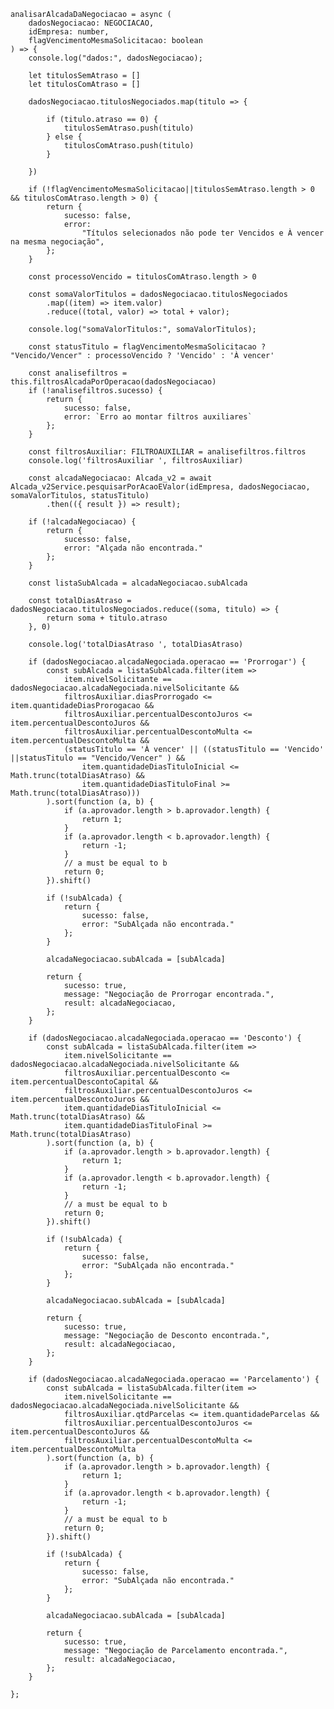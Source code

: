     analisarAlcadaDaNegociacao = async (
        dadosNegociacao: NEGOCIACAO,
        idEmpresa: number,
        flagVencimentoMesmaSolicitacao: boolean
    ) => {
        console.log("dados:", dadosNegociacao);

        let titulosSemAtraso = []
        let titulosComAtraso = []

        dadosNegociacao.titulosNegociados.map(titulo => {

            if (titulo.atraso == 0) {
                titulosSemAtraso.push(titulo)
            } else {
                titulosComAtraso.push(titulo)
            }

        })

        if (!flagVencimentoMesmaSolicitacao||titulosSemAtraso.length > 0 && titulosComAtraso.length > 0) {
            return {
                sucesso: false,
                error:
                    "Títulos selecionados não pode ter Vencidos e À vencer na mesma negociação",
            };
        }

        const processoVencido = titulosComAtraso.length > 0

        const somaValorTitulos = dadosNegociacao.titulosNegociados
            .map((item) => item.valor)
            .reduce((total, valor) => total + valor);

        console.log("somaValorTitulos:", somaValorTitulos);

        const statusTitulo = flagVencimentoMesmaSolicitacao ? "Vencido/Vencer" : processoVencido ? 'Vencido' : 'À vencer'

        const analisefiltros = this.filtrosAlcadaPorOperacao(dadosNegociacao)
        if (!analisefiltros.sucesso) {
            return {
                sucesso: false,
                error: `Erro ao montar filtros auxiliares`
            };
        }

        const filtrosAuxiliar: FILTROAUXILIAR = analisefiltros.filtros
        console.log('filtrosAuxiliar ', filtrosAuxiliar)

        const alcadaNegociacao: Alcada_v2 = await Alcada_v2Service.pesquisarPorAcaoEValor(idEmpresa, dadosNegociacao, somaValorTitulos, statusTitulo)
            .then(({ result }) => result);

        if (!alcadaNegociacao) {
            return {
                sucesso: false,
                error: "Alçada não encontrada."
            };
        }

        const listaSubAlcada = alcadaNegociacao.subAlcada

        const totalDiasAtraso = dadosNegociacao.titulosNegociados.reduce((soma, titulo) => {
            return soma + titulo.atraso
        }, 0)

        console.log('totalDiasAtraso ', totalDiasAtraso)

        if (dadosNegociacao.alcadaNegociada.operacao == 'Prorrogar') {
            const subAlcada = listaSubAlcada.filter(item =>
                item.nivelSolicitante == dadosNegociacao.alcadaNegociada.nivelSolicitante &&
                filtrosAuxiliar.diasProrrogado <= item.quantidadeDiasProrogacao &&
                filtrosAuxiliar.percentualDescontoJuros <= item.percentualDescontoJuros &&
                filtrosAuxiliar.percentualDescontoMulta <= item.percentualDescontoMulta &&
                (statusTitulo == 'À vencer' || ((statusTitulo == 'Vencido' ||statusTitulo == "Vencido/Vencer" ) &&
                    item.quantidadeDiasTituloInicial <= Math.trunc(totalDiasAtraso) &&
                    item.quantidadeDiasTituloFinal >= Math.trunc(totalDiasAtraso)))
            ).sort(function (a, b) {
                if (a.aprovador.length > b.aprovador.length) {
                    return 1;
                }
                if (a.aprovador.length < b.aprovador.length) {
                    return -1;
                }
                // a must be equal to b
                return 0;
            }).shift()

            if (!subAlcada) {
                return {
                    sucesso: false,
                    error: "SubAlçada não encontrada."
                };
            }

            alcadaNegociacao.subAlcada = [subAlcada]

            return {
                sucesso: true,
                message: "Negociação de Prorrogar encontrada.",
                result: alcadaNegociacao,
            };
        }

        if (dadosNegociacao.alcadaNegociada.operacao == 'Desconto') {
            const subAlcada = listaSubAlcada.filter(item =>
                item.nivelSolicitante == dadosNegociacao.alcadaNegociada.nivelSolicitante &&
                filtrosAuxiliar.percentualDesconto <= item.percentualDescontoCapital &&
                filtrosAuxiliar.percentualDescontoJuros <= item.percentualDescontoJuros &&
                item.quantidadeDiasTituloInicial <= Math.trunc(totalDiasAtraso) &&
                item.quantidadeDiasTituloFinal >= Math.trunc(totalDiasAtraso)
            ).sort(function (a, b) {
                if (a.aprovador.length > b.aprovador.length) {
                    return 1;
                }
                if (a.aprovador.length < b.aprovador.length) {
                    return -1;
                }
                // a must be equal to b
                return 0;
            }).shift()

            if (!subAlcada) {
                return {
                    sucesso: false,
                    error: "SubAlçada não encontrada."
                };
            }

            alcadaNegociacao.subAlcada = [subAlcada]

            return {
                sucesso: true,
                message: "Negociação de Desconto encontrada.",
                result: alcadaNegociacao,
            };
        }

        if (dadosNegociacao.alcadaNegociada.operacao == 'Parcelamento') {
            const subAlcada = listaSubAlcada.filter(item =>
                item.nivelSolicitante == dadosNegociacao.alcadaNegociada.nivelSolicitante &&
                filtrosAuxiliar.qtdParcelas <= item.quantidadeParcelas &&
                filtrosAuxiliar.percentualDescontoJuros <= item.percentualDescontoJuros &&
                filtrosAuxiliar.percentualDescontoMulta <= item.percentualDescontoMulta
            ).sort(function (a, b) {
                if (a.aprovador.length > b.aprovador.length) {
                    return 1;
                }
                if (a.aprovador.length < b.aprovador.length) {
                    return -1;
                }
                // a must be equal to b
                return 0;
            }).shift()

            if (!subAlcada) {
                return {
                    sucesso: false,
                    error: "SubAlçada não encontrada."
                };
            }

            alcadaNegociacao.subAlcada = [subAlcada]

            return {
                sucesso: true,
                message: "Negociação de Parcelamento encontrada.",
                result: alcadaNegociacao,
            };
        }

    };
